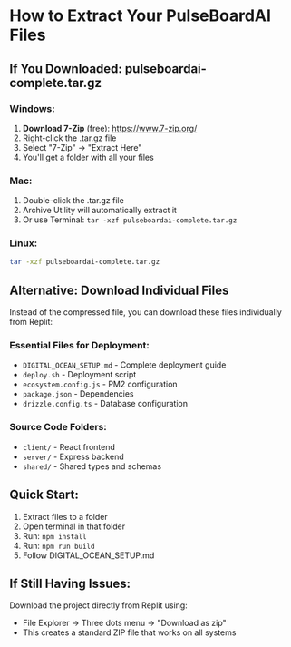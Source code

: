 # How to Extract Your PulseBoardAI Files

## If You Downloaded: pulseboardai-complete.tar.gz

### Windows:
1. **Download 7-Zip** (free): https://www.7-zip.org/
2. Right-click the .tar.gz file
3. Select "7-Zip" → "Extract Here"
4. You'll get a folder with all your files

### Mac:
1. Double-click the .tar.gz file
2. Archive Utility will automatically extract it
3. Or use Terminal: `tar -xzf pulseboardai-complete.tar.gz`

### Linux:
```bash
tar -xzf pulseboardai-complete.tar.gz
```

## Alternative: Download Individual Files

Instead of the compressed file, you can download these files individually from Replit:

### Essential Files for Deployment:
- `DIGITAL_OCEAN_SETUP.md` - Complete deployment guide
- `deploy.sh` - Deployment script
- `ecosystem.config.js` - PM2 configuration
- `package.json` - Dependencies
- `drizzle.config.ts` - Database configuration

### Source Code Folders:
- `client/` - React frontend
- `server/` - Express backend  
- `shared/` - Shared types and schemas

## Quick Start:
1. Extract files to a folder
2. Open terminal in that folder
3. Run: `npm install`
4. Run: `npm run build`
5. Follow DIGITAL_OCEAN_SETUP.md

## If Still Having Issues:
Download the project directly from Replit using:
- File Explorer → Three dots menu → "Download as zip"
- This creates a standard ZIP file that works on all systems